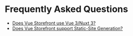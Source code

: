 # Frequently Asked Questions

- [Does Vue Storefront use Vue 3/Nuxt 3?](/faq/vue3.html)
- [Does Vue Storefront support Static-Site Generation?](/faq/ssg.html)

